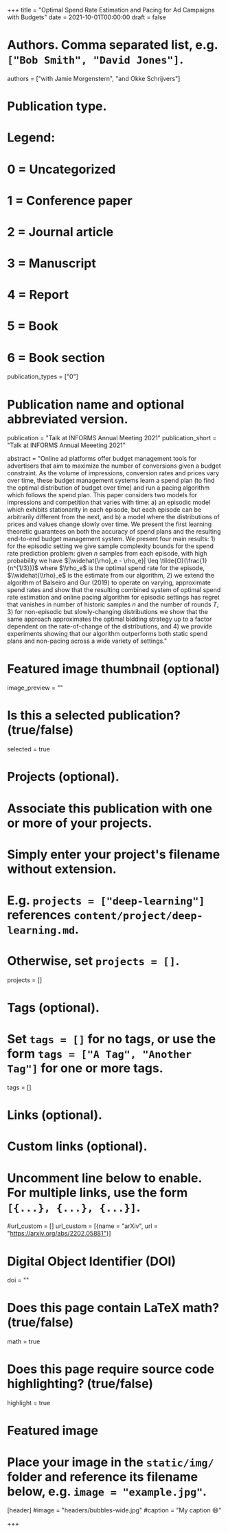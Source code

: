 +++
title = "Optimal Spend Rate Estimation and Pacing for Ad Campaigns with Budgets"
date = 2021-10-01T00:00:00
draft = false

# Authors. Comma separated list, e.g. `["Bob Smith", "David Jones"]`.
authors = ["with Jamie Morgenstern", "and Okke Schrijvers"]

# Publication type.
# Legend:
# 0 = Uncategorized
# 1 = Conference paper
# 2 = Journal article
# 3 = Manuscript
# 4 = Report
# 5 = Book
# 6 = Book section
publication_types = ["0"]

# Publication name and optional abbreviated version.
publication = "Talk at INFORMS Annual Meeting 2021"
publication_short = "Talk at INFORMS Annual Meeeting 2021"


abstract = "Online ad platforms offer budget management tools for advertisers that aim to maximize the number of conversions given a budget constraint. As the volume of impressions, conversion rates and prices vary over time, these budget management systems learn a spend plan (to find the optimal distribution of budget over time) and run a pacing algorithm which follows the spend plan. This paper considers two models for impressions and competition that varies with time: a) an episodic model which exhibits stationarity in each episode, but each episode can be arbitrarily different from the next, and b) a model where the distributions of prices and values change slowly over time. We present the first learning theoretic guarantees on both the accuracy of spend plans and the resulting end-to-end budget management system. We present four main results: 1) for the episodic setting we give sample complexity bounds for the spend rate prediction problem: given $n$ samples from each episode, with high probability we have $|\\widehat{\\rho}_e - \\rho_e}| \\leq  \\tilde{O}(\\frac{1}{n^{1/3}})$ where $\\rho_e$ is the optimal spend rate for the episode, $\\widehat{\\rho}_e$ is the estimate from our algorithm, 2) we extend the algorithm of Balseiro and Gur (2019) to operate on varying, approximate spend rates and show that the resulting combined system of optimal spend rate estimation and online pacing algorithm for episodic settings has regret that vanishes in number of historic samples $n$ and the number of rounds $T$, 3) for non-episodic but slowly-changing distributions we show that the same approach approximates the optimal bidding strategy up to a factor dependent on the rate-of-change of the distributions, and 4) we provide experiments showing that our algorithm outperforms both static spend plans and non-pacing across a wide variety of settings."

# Featured image thumbnail (optional)
image_preview = ""

# Is this a selected publication? (true/false)
selected = true

# Projects (optional).
#   Associate this publication with one or more of your projects.
#   Simply enter your project's filename without extension.
#   E.g. `projects = ["deep-learning"]` references `content/project/deep-learning.md`.
#   Otherwise, set `projects = []`.
projects = []

# Tags (optional).
#   Set `tags = []` for no tags, or use the form `tags = ["A Tag", "Another Tag"]` for one or more tags.
tags = []

# Links (optional).


# Custom links (optional).
#   Uncomment line below to enable. For multiple links, use the form `[{...}, {...}, {...}]`.
#url_custom = [] 
url_custom = [{name = "arXiv", url = "https://arxiv.org/abs/2202.05881"}]
# Digital Object Identifier (DOI)
doi = ""

# Does this page contain LaTeX math? (true/false)
math = true

# Does this page require source code highlighting? (true/false)
highlight = true

# Featured image
# Place your image in the `static/img/` folder and reference its filename below, e.g. `image = "example.jpg"`.
[header]
#image = "headers/bubbles-wide.jpg"
#caption = "My caption :smile:"

+++
